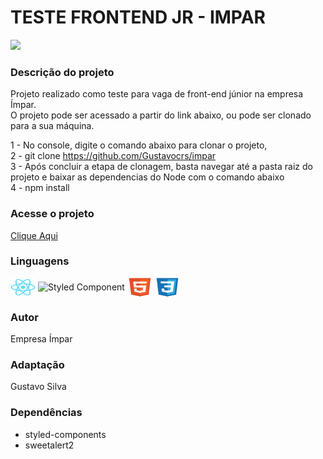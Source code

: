 <h1> TESTE FRONTEND JR - IMPAR </h1>

<img src="https://img.shields.io/badge/STATUS%20-Pronto-sucess"/>

<h3>Descrição do projeto</h3>
<p> Projeto realizado como teste para vaga de front-end júnior na empresa Ímpar.</br>
O projeto pode ser acessado a partir do link abaixo, ou pode ser clonado para a sua máquina.</br>

1 - No console, digite o comando abaixo para clonar o projeto,</br>
2 - git clone https://github.com/Gustavocrs/impar </br>
3 - Após concluir a etapa de clonagem, basta navegar até a pasta raiz do projeto e baixar as dependencias do Node com o comando abaixo</br>
4 - npm install</br>
</p>

<h3>Acesse o projeto</h3><a href="https://gustavocrs.github.io/impar">Clique Aqui</a>

<div><p><h3>Linguagens</h3></p>

<img align="center" alt="React" height="30" width="40" src="https://raw.githubusercontent.com/devicons/devicon/master/icons/react/react-original.svg">
<img align="center" alt="Styled Component" height="30" width="40" src="https://www.daggala.com/static/228867c3668e439101821568a8a03b54/19ca5/sc.png">
<img align="center" alt="HTML" height="30" width="40" src="https://raw.githubusercontent.com/devicons/devicon/master/icons/html5/html5-original.svg">
<img align="center" alt="CSS" height="30" width="40" src="https://raw.githubusercontent.com/devicons/devicon/master/icons/css3/css3-original.svg">

</div>

<p><h3>Autor</h3> Empresa Ímpar </p>

<p><h3>Adaptação</h3> Gustavo Silva</p>

<h3>Dependências</h3>
<ul>
  <li>styled-components</li>
  <li>sweetalert2</li>
</ul>
